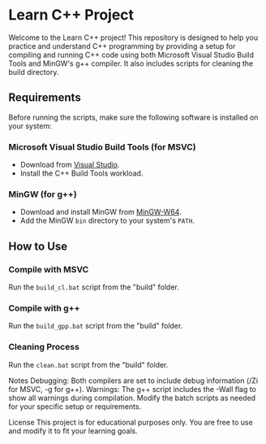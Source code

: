 # Learn C++ Project

Welcome to the Learn C++ project! This repository is designed to help you practice and understand C++ programming by providing a setup for compiling and running C++ code using both Microsoft Visual Studio Build Tools and MinGW's g++ compiler. It also includes scripts for cleaning the build directory.

## Requirements

Before running the scripts, make sure the following software is installed on your system:

### Microsoft Visual Studio Build Tools (for MSVC)
- Download from [Visual Studio](https://visualstudio.microsoft.com/visual-cpp-build-tools/).
- Install the C++ Build Tools workload.

### MinGW (for g++)
- Download and install MinGW from [MinGW-W64](https://www.mingw-w64.org/).
- Add the MinGW `bin` directory to your system's `PATH`.

## How to Use

### Compile with MSVC
Run the `build_cl.bat` script from the "build" folder.

### Compile with g++
Run the `build_gpp.bat` script from the "build" folder.

### Cleaning Process
Run the `clean.bat` script from the "build" folder.

Notes
Debugging: Both compilers are set to include debug information (/Zi for MSVC, -g for g++).
Warnings: The g++ script includes the -Wall flag to show all warnings during compilation.
Modify the batch scripts as needed for your specific setup or requirements.

License
This project is for educational purposes only. You are free to use and modify it to fit your learning goals.
